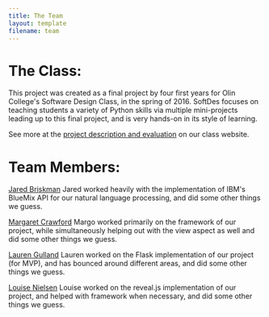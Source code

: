 ```yaml
---
title: The Team
layout: template
filename: team
---
```


# The Class: 
This project was created as a final project by four first years for Olin College's Software Design Class, in the spring of 2016. SoftDes focuses on teaching students a variety of Python skills via multiple mini-projects leading up to this final project, and is very hands-on in its style of learning. 

See more at the  [project description and evaluation](https://sites.google.com/site/sd16spring/home/assignments-and-mini-projects/final-project-1 "Olin College - Software Design Spring 2016") on our class website.


# Team Members:

[Jared Briskman](https://github.com/jaredbriskman "Jared's Github profile")
Jared worked heavily with the implementation of IBM's BlueMix API for our natural language processing, and did some other things we guess.

[Margaret Crawford](https://github.com/Margaretmcrawf "Margo's Github profile")
Margo worked primarily on the framework of our project, while simultaneously helping out with the view aspect as well and did some other things we guess.

[Lauren Gulland](https://github.com/laurengulland "Lauren's Github profile")
Lauren worked on the Flask implementation of our project (for MVP), and has bounced around different areas, and did some other things we guess.

[Louise Nielsen](https://github.com/nielsenlouise "Louise's Github profile")
Louise worked on the reveal.js implementation of our project, and helped with framework when necessary, and did some other things we guess.
